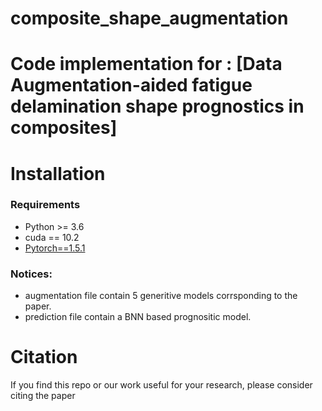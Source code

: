 # composite_shape_augmentation
# Code implementation for : [Data Augmentation-aided fatigue delamination shape prognostics in composites]


# Installation
### Requirements
* Python >= 3.6
* cuda == 10.2
* [Pytorch==1.5.1](https://pytorch.org/)


### Notices:
* augmentation file contain 5 generitive models corrsponding to the paper.
* prediction file contain a BNN based prognositic model.


# Citation
If you find this repo or our work useful for your research, please consider citing the paper

